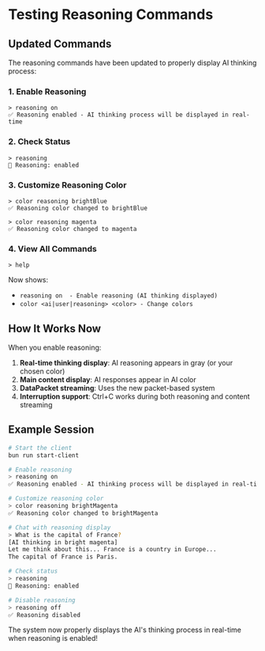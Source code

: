 # Testing Reasoning Commands

## Updated Commands

The reasoning commands have been updated to properly display AI thinking process:

### 1. **Enable Reasoning**
```
> reasoning on
✅ Reasoning enabled - AI thinking process will be displayed in real-time
```

### 2. **Check Status**
```
> reasoning
🧠 Reasoning: enabled
```

### 3. **Customize Reasoning Color**
```
> color reasoning brightBlue
✅ Reasoning color changed to brightBlue

> color reasoning magenta
✅ Reasoning color changed to magenta
```

### 4. **View All Commands**
```
> help
```
Now shows:
- `reasoning on  - Enable reasoning (AI thinking displayed)`
- `color <ai|user|reasoning> <color> - Change colors`

## How It Works Now

When you enable reasoning:

1. **Real-time thinking display**: AI reasoning appears in gray (or your chosen color)
2. **Main content display**: AI responses appear in AI color
3. **DataPacket streaming**: Uses the new packet-based system
4. **Interruption support**: Ctrl+C works during both reasoning and content streaming

## Example Session

```bash
# Start the client
bun run start-client

# Enable reasoning
> reasoning on
✅ Reasoning enabled - AI thinking process will be displayed in real-time

# Customize reasoning color
> color reasoning brightMagenta
✅ Reasoning color changed to brightMagenta

# Chat with reasoning display
> What is the capital of France?
[AI thinking in bright magenta]
Let me think about this... France is a country in Europe...
The capital of France is Paris.

# Check status
> reasoning
🧠 Reasoning: enabled

# Disable reasoning
> reasoning off
✅ Reasoning disabled
```

The system now properly displays the AI's thinking process in real-time when reasoning is enabled!
